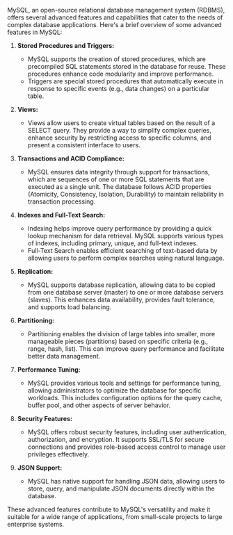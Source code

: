 MySQL, an open-source relational database management system (RDBMS), offers several advanced features and capabilities that cater to the needs of complex database applications. Here's a brief overview of some advanced features in MySQL:

1. **Stored Procedures and Triggers:**
   - MySQL supports the creation of stored procedures, which are precompiled SQL statements stored in the database for reuse. These procedures enhance code modularity and improve performance.
   - Triggers are special stored procedures that automatically execute in response to specific events (e.g., data changes) on a particular table.

2. **Views:**
   - Views allow users to create virtual tables based on the result of a SELECT query. They provide a way to simplify complex queries, enhance security by restricting access to specific columns, and present a consistent interface to users.

3. **Transactions and ACID Compliance:**
   - MySQL ensures data integrity through support for transactions, which are sequences of one or more SQL statements that are executed as a single unit. The database follows ACID properties (Atomicity, Consistency, Isolation, Durability) to maintain reliability in transaction processing.

4. **Indexes and Full-Text Search:**
   - Indexing helps improve query performance by providing a quick lookup mechanism for data retrieval. MySQL supports various types of indexes, including primary, unique, and full-text indexes.
   - Full-Text Search enables efficient searching of text-based data by allowing users to perform complex searches using natural language.

5. **Replication:**
   - MySQL supports database replication, allowing data to be copied from one database server (master) to one or more database servers (slaves). This enhances data availability, provides fault tolerance, and supports load balancing.

6. **Partitioning:**
   - Partitioning enables the division of large tables into smaller, more manageable pieces (partitions) based on specific criteria (e.g., range, hash, list). This can improve query performance and facilitate better data management.

7. **Performance Tuning:**
   - MySQL provides various tools and settings for performance tuning, allowing administrators to optimize the database for specific workloads. This includes configuration options for the query cache, buffer pool, and other aspects of server behavior.

8. **Security Features:**
   - MySQL offers robust security features, including user authentication, authorization, and encryption. It supports SSL/TLS for secure connections and provides role-based access control to manage user privileges effectively.

9. **JSON Support:**
   - MySQL has native support for handling JSON data, allowing users to store, query, and manipulate JSON documents directly within the database.

These advanced features contribute to MySQL's versatility and make it suitable for a wide range of applications, from small-scale projects to large enterprise systems.
